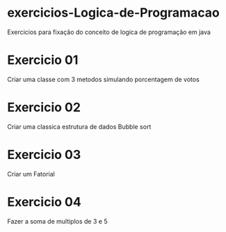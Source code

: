 # exercicios-Logica-de-Programacao
Exercicios para fixação do conceito de logica de programação em java

# Exercicio 01 

Criar uma classe com 3 metodos simulando porcentagem de votos

# Exercicio 02

Criar uma classica estrutura de dados Bubble sort

# Exercicio 03 

Criar um Fatorial

# Exercicio 04 

Fazer a soma de multiplos de 3 e 5

